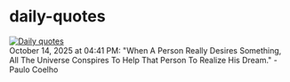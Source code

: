 # daily-quotes
[![Daily quotes](https://github.com/ceepu8/daily-quotes/actions/workflows/daily-quote.yml/badge.svg)](https://github.com/ceepu8/daily-quotes/actions/workflows/daily-quote.yml)<br/>
October 14, 2025 at 04:41 PM: "When A Person Really Desires Something, All The Universe Conspires To Help That Person To Realize His Dream." - Paulo Coelho
